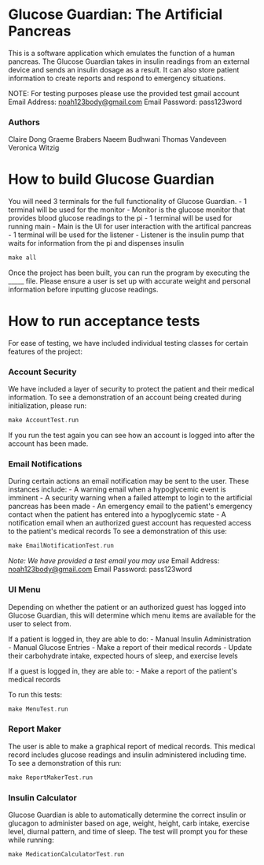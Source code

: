 # Glucose Guardian: The Artificial Pancreas

This is a software application which emulates the function of a human pancreas.
The Glucose Guardian takes in insulin readings from an external device and sends an insulin dosage
as a result. It can also store patient information to create reports and respond to emergency situations.

NOTE: For testing purposes please use the provided test gmail account
Email Address: noah123body@gmail.com
Email Password: pass123word

### Authors

Claire Dong
Graeme Brabers
Naeem Budhwani
Thomas Vandeveen
Veronica Witzig

# How to build Glucose Guardian

You will need 3 terminals for the full functionality of Glucose Guardian. 
	- 1 terminal will be used for the monitor
	  - Monitor is the glucose monitor that provides blood glucose readings to the pi
	- 1 terminal will be used for running main 
	  - Main is the UI for user interaction with the artifical pancreas
	- 1 terminal will be used for the listener
	  - Listener is the insulin pump that waits for information from the pi and dispenses insulin

```c++
make all 
```

Once the project has been built, you can run the program by executing the _____ file. 
Please ensure a user is set up with accurate weight and personal information before inputting glucose readings.

# How to run acceptance tests

For ease of testing, we have included individual testing classes for certain features of the project: 

### Account Security
We have included a layer of security to protect the patient and their medical information. To see a
demonstration of an account being created during initialization, please run:

```c++
make AccountTest.run
```

If you run the test again you can see how an account is logged into after the account has been made.

### Email Notifications
During certain actions an email notification may be sent to the user. These instances include:
	- A warning email when a hypoglycemic event is imminent
	- A security warning when a failed attempt to login to the artificial pancreas has been made
	- An emergency email to the patient's emergency contact when the patient has entered into a hypoglycemic state
	- A notification email when an authorized guest account has requested access to the patient's
	medical records
To see a demonstration of this use:

```c++
make EmailNotificationTest.run
```

*Note: We have provided a test email you may use*
Email Address: noah123body@gmail.com
Email Password: pass123word

### UI Menu
Depending on whether the patient or an authorized guest has logged into Glucose Guardian, this will
determine which menu items are available for the user to select from.

If a patient is logged in, they are able to do:
	- Manual Insulin Administration
	- Manual Glucose Entries
	- Make a report of their medical records
	- Update their carbohydrate intake, expected hours of sleep, and exercise levels

If a guest is logged in, they are able to:
	- Make a report of the patient's medical records

To run this tests:

```c++
make MenuTest.run
```

### Report Maker
The user is able to make a graphical report of medical records. This medical record includes glucose readings and insulin administered including time. To see a demonstration of this run:

```c++
make ReportMakerTest.run
```

### Insulin Calculator
Glucose Guardian is able to automatically determine the correct insulin or glucagon to administer
based on age, weight, height, carb intake, exercise level, diurnal pattern, and time of sleep.
The test will prompt you for these while running:

```c++
make MedicationCalculatorTest.run
```
